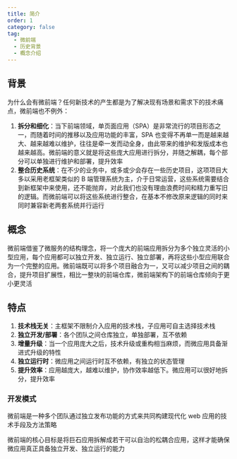 ```yaml
---
title: 简介
order: 1
category: false
tag:
  - 微前端
  - 历史背景
  - 概念介绍
---
```


## 背景

为什么会有微前端？任何新技术的产生都是为了解决现有场景和需求下的技术痛点，微前端也不例外：

1. **拆分和细化**：当下前端领域，单页面应用（SPA）是非常流行的项目形态之一，而随着时间的推移以及应用功能的丰富，SPA 也变得不再单一而是越来越大、越来越难以维护，往往是牵一发而动全身，由此带来的维护和发版成本也越来越高。微前端的意义就是将这些庞大应用进行拆分，并随之解耦，每个部分可以单独进行维护和部署，提升效率
2. **整合历史系统**：在不少的业务中，或多或少会存在一些历史项目，这项项目大多以采用老框架类似的 B 端管理系统为主，介于日常运营，这些系统需要结合到新框架中来使用，还不能抛弃，对此我们也没有理由浪费时间和精力重写旧的逻辑。而微前端可以将这些系统进行整合，在基本不修改原来逻辑的同时来同时兼容新老两套系统并行运行

## 概念

微前端借鉴了微服务的结构理念，将一个庞大的前端应用拆分为多个独立灵活的小型应用，每个应用都可以独立开发、独立运行、独立部署，再将这些小型应用联合为一个完整的应用。微前端既可以将多个项目融合为一，又可以减少项目之间的耦合，提升项目扩展性，相比一整块的前端仓库，微前端架构下的前端仓库倾向于更小更灵活

## 特点

1. **技术栈无关**：主框架不限制介入应用的技术栈，子应用可自主选择技术栈
2. **独立开发/部署**：各个团队之间仓库独立，单独部署，互不依赖
3. **增量升级**：当一个应用庞大之后，技术升级或重构相当麻烦，而微应用具备渐进式升级的特性
4. **独立运行时**：微应用之间运行时互不依赖，有独立的状态管理
5. **提升效率**：应用越庞大，越难以维护，协作效率越低下。微应用可以很好地拆分，提升效率

### 开发模式

微前端是一种多个团队通过独立发布功能的方式来共同构建现代化 web 应用的技术手段及方法策略

微前端的核心目标是将巨石应用拆解成若干可以自治的松耦合应用，这样才能确保微应用真正具备独立开发、独立运行的能力
